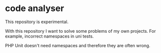 # code analyser
This repository is experimental.

With this repository I want to solve some problems of my own projects. For example, incorrect namespaces in uni tests.

PHP Unit doesn't need namespaces and therefore they are often wrong.

